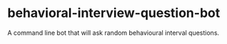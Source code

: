 # behavioral-interview-question-bot
A command line bot that will ask random behavioural interval questions.
